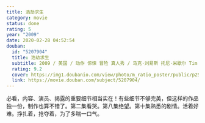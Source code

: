 ```yaml
---
title: 浩劫求生
category: movie
status: done
rating: 5
year: "2009"
date: 2020-02-28 04:52:54
douban:
  id: "5207904"
  title: 浩劫求生
  subtitle: 2009 / 美国 / 动作 惊悚 冒险 真人秀 / 马克·刘易斯 托尼·米歇尔 Tim Conrad / 凯德·科特立 汤姆·纳格尔
  rating: 9.2
  cover: https://img1.doubanio.com/view/photo/m_ratio_poster/public/p2500071787.jpg
  link: https://movie.douban.com/subject/5207904/
---
```


必看，内容、演员、揭露的重要细节相当实在！有些细节不够完美，但这样的作品独一份，制作也算不错了。第二集看哭。第八集绝望。第十集熟悉的剧情。活着好难。挣扎着，抢夺着，为了多喘一口气。